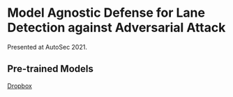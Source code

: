 # Model Agnostic Defense for Lane Detection against Adversarial Attack

Presented at AutoSec 2021.

## Pre-trained Models
[Dropbox](https://www.dropbox.com/s/xj0szw7lkfzmia9/exp0.7z?dl=0)
